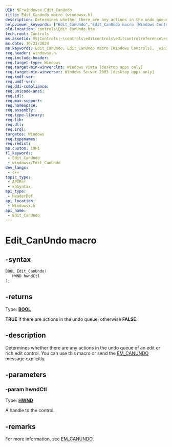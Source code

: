 ```yaml
---
UID: NF:windowsx.Edit_CanUndo
title: Edit_CanUndo macro (windowsx.h)
description: Determines whether there are any actions in the undo queue of an edit or rich edit control. You can use this macro or send the EM_CANUNDO message explicitly.
helpviewer_keywords: ["Edit_CanUndo","Edit_CanUndo macro [Windows Controls]","_win32_Edit_CanUndo","_win32_Edit_CanUndo_cpp","controls.Edit_CanUndo","controls._win32_Edit_CanUndo","windowsx/Edit_CanUndo"]
old-location: controls\Edit_CanUndo.htm
tech.root: Controls
ms.assetid: VS|Controls|~\controls\editcontrols\editcontrolreference\editcontrolmacros\edit_canundo.htm
ms.date: 10/21/2024
ms.keywords: Edit_CanUndo, Edit_CanUndo macro [Windows Controls], _win32_Edit_CanUndo, _win32_Edit_CanUndo_cpp, controls.Edit_CanUndo, controls._win32_Edit_CanUndo, windowsx/Edit_CanUndo
req.header: windowsx.h
req.include-header: 
req.target-type: Windows
req.target-min-winverclnt: Windows Vista [desktop apps only]
req.target-min-winversvr: Windows Server 2003 [desktop apps only]
req.kmdf-ver: 
req.umdf-ver: 
req.ddi-compliance: 
req.unicode-ansi: 
req.idl: 
req.max-support: 
req.namespace: 
req.assembly: 
req.type-library: 
req.lib: 
req.dll: 
req.irql: 
targetos: Windows
req.typenames: 
req.redist: 
ms.custom: 19H1
f1_keywords:
 - Edit_CanUndo
 - windowsx/Edit_CanUndo
dev_langs:
 - c++
topic_type:
 - APIRef
 - kbSyntax
api_type:
 - HeaderDef
api_location:
 - Windowsx.h
api_name:
 - Edit_CanUndo
---
```


# Edit_CanUndo macro

## -syntax

```cpp
BOOL Edit_CanUndo(
   HWND hwndCtl
);
```

## -returns

Type: **[BOOL](/windows/desktop/winprog/windows-data-types)**

<b>TRUE</b> if there are actions in the undo queue; otherwise <b>FALSE</b>.


## -description

Determines whether there are any actions in the undo queue of an edit or rich edit control. You can use this macro or send the <a href="/windows/desktop/Controls/em-canundo">EM_CANUNDO</a> message explicitly.

## -parameters

### -param hwndCtl

Type: <b><a href="/windows/desktop/WinProg/windows-data-types">HWND</a></b>

A handle to the control.

## -remarks

For more information, see <a href="/windows/desktop/Controls/em-canundo">EM_CANUNDO</a>.
